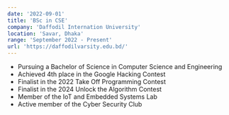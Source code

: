 ```yaml
---
date: '2022-09-01'
title: 'BSc in CSE'
company: 'Daffodil Internation University'
location: 'Savar, Dhaka'
range: 'September 2022 - Present'
url: 'https://daffodilvarsity.edu.bd/'
---
```


- Pursuing a Bachelor of Science in Computer Science and Engineering
- Achieved 4th place in the Google Hacking Contest
- Finalist in the 2022 Take Off Programming Contest
- Finalist in the 2024 Unlock the Algorithm Contest
- Member of the IoT and Embedded Systems Lab
- Active member of the Cyber Security Club
